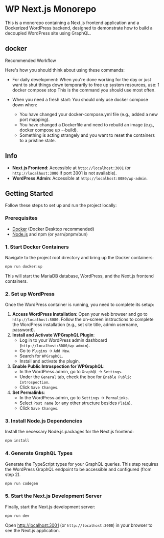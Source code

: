 # WP Next.js Monorepo

This is a monorepo containing a Next.js frontend application and a Dockerized WordPress backend, designed to demonstrate how to build a decoupled WordPress site using GraphQL.

## docker

Recommended Workflow

  Here's how you should think about using these
  commands:

   * For daily development: When you're done working for
     the day or just want to shut things down temporarily
     to free up system resources, use:
   1     docker compose stop
      This is the command you should use most often.

   * When you need a fresh start: You should only use
     docker compose down when:
       * You have changed your docker-compose.yml file
         (e.g., added a new port mapping).
       * You have changed a Dockerfile and need to rebuild
         an image (e.g., docker compose up --build).
       * Something is acting strangely and you want to
         reset the containers to a pristine state.

## Info

*   **Next.js Frontend**: Accessible at `http://localhost:3001` (or `http://localhost:3000` if port 3001 is not available).
*   **WordPress Admin**: Accessible at `http://localhost:8080/wp-admin`.

## Getting Started

Follow these steps to set up and run the project locally:

### Prerequisites

*   [Docker](https://www.docker.com/get-started) (Docker Desktop recommended)
*   [Node.js](https://nodejs.org/en/download/) and npm (or yarn/pnpm/bun)

### 1. Start Docker Containers

Navigate to the project root directory and bring up the Docker containers:

```bash
npm run docker:up
```

This will start the MariaDB database, WordPress, and the Next.js frontend containers.

### 2. Set up WordPress

Once the WordPress container is running, you need to complete its setup:

1.  **Access WordPress Installation**: Open your web browser and go to `http://localhost:8080`. Follow the on-screen instructions to complete the WordPress installation (e.g., set site title, admin username, password).
2.  **Install and Activate WPGraphQL Plugin**:
    *   Log in to your WordPress admin dashboard (`http://localhost:8080/wp-admin`).
    *   Go to `Plugins` -> `Add New`.
    *   Search for `WPGraphQL`.
    *   Install and activate the plugin.
3.  **Enable Public Introspection for WPGraphQL**:
    *   In the WordPress admin, go to `GraphQL` -> `Settings`.
    *   Under the `General` tab, check the box for `Enable Public Introspection`.
    *   Click `Save Changes`.
4.  **Set Permalinks**:
    *   In the WordPress admin, go to `Settings` -> `Permalinks`.
    *   Select `Post name` (or any other structure besides `Plain`).
    *   Click `Save Changes`.

### 3. Install Node.js Dependencies

Install the necessary Node.js packages for the Next.js frontend:

```bash
npm install
```

### 4. Generate GraphQL Types

Generate the TypeScript types for your GraphQL queries. This step requires the WordPress GraphQL endpoint to be accessible and configured (from step 2).

```bash
npm run codegen
```

### 5. Start the Next.js Development Server

Finally, start the Next.js development server:

```bash
npm run dev
```

Open [http://localhost:3001](http://localhost:3001) (or `http://localhost:3000`) in your browser to see the Next.js application.